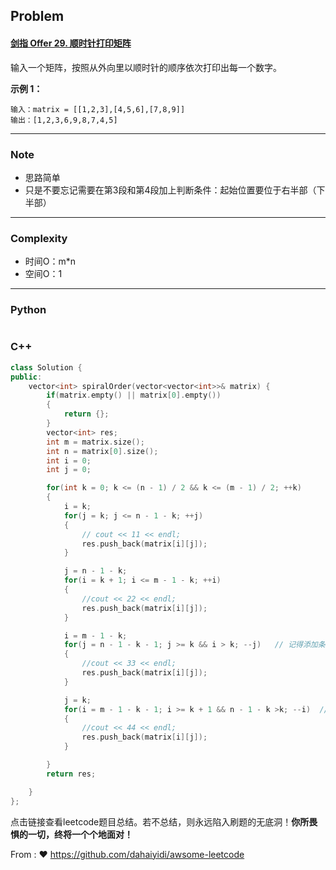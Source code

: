 ## Problem

#### [剑指 Offer 29. 顺时针打印矩阵](https://leetcode.cn/problems/shun-shi-zhen-da-yin-ju-zhen-lcof/)

输入一个矩阵，按照从外向里以顺时针的顺序依次打印出每一个数字。

 

**示例 1：**

```
输入：matrix = [[1,2,3],[4,5,6],[7,8,9]]
输出：[1,2,3,6,9,8,7,4,5]
```

------

### Note

- 思路简单
- 只是不要忘记需要在第3段和第4段加上判断条件：起始位置要位于右半部（下半部）

------

### Complexity

- 时间O：m*n
- 空间O：1

------

### Python

```python

```

### C++

```C++
class Solution {
public:
    vector<int> spiralOrder(vector<vector<int>>& matrix) {
        if(matrix.empty() || matrix[0].empty())
        {
            return {};
        }
        vector<int> res;
        int m = matrix.size();
        int n = matrix[0].size();
        int i = 0;
        int j = 0;

        for(int k = 0; k <= (n - 1) / 2 && k <= (m - 1) / 2; ++k)
        {
            i = k;
            for(j = k; j <= n - 1 - k; ++j)
            {
                // cout << 11 << endl;
                res.push_back(matrix[i][j]);
            }

            j = n - 1 - k;
            for(i = k + 1; i <= m - 1 - k; ++i)
            {
                //cout << 22 << endl;
                res.push_back(matrix[i][j]);
            }

            i = m - 1 - k;
            for(j = n - 1 - k - 1; j >= k && i > k; --j)   // 记得添加条件  i > k
            {
                //cout << 33 << endl;
                res.push_back(matrix[i][j]);
            }

            j = k;
            for(i = m - 1 - k - 1; i >= k + 1 && n - 1 - k >k; --i)  // 记得添加条件  n - 1 - k >k
            {
                //cout << 44 << endl;
                res.push_back(matrix[i][j]);
            }   

        }
        return res;

    }
};
```

点击链接查看leetcode题目总结。若不总结，则永远陷入刷题的无底洞！**你所畏惧的一切，终将一个个地面对！**

From : :heart: https://github.com/dahaiyidi/awsome-leetcode
